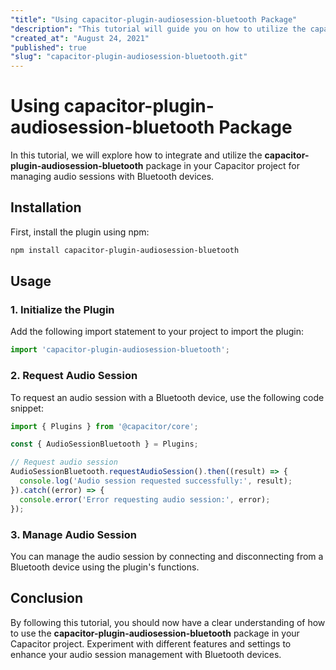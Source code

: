 ```yaml
---
"title": "Using capacitor-plugin-audiosession-bluetooth Package"
"description": "This tutorial will guide you on how to utilize the capacitor-plugin-audiosession-bluetooth package in your Capacitor project."
"created_at": "August 24, 2021"
"published": true
"slug": "capacitor-plugin-audiosession-bluetooth.git"
---
```


# Using capacitor-plugin-audiosession-bluetooth Package

In this tutorial, we will explore how to integrate and utilize the **capacitor-plugin-audiosession-bluetooth** package in your Capacitor project for managing audio sessions with Bluetooth devices.

## Installation

First, install the plugin using npm:

```bash
npm install capacitor-plugin-audiosession-bluetooth
```

## Usage

### 1. Initialize the Plugin

Add the following import statement to your project to import the plugin:

```typescript
import 'capacitor-plugin-audiosession-bluetooth';
```

### 2. Request Audio Session

To request an audio session with a Bluetooth device, use the following code snippet:

```typescript
import { Plugins } from '@capacitor/core';

const { AudioSessionBluetooth } = Plugins;

// Request audio session
AudioSessionBluetooth.requestAudioSession().then((result) => {
  console.log('Audio session requested successfully:', result);
}).catch((error) => {
  console.error('Error requesting audio session:', error);
});
```

### 3. Manage Audio Session

You can manage the audio session by connecting and disconnecting from a Bluetooth device using the plugin's functions.

## Conclusion

By following this tutorial, you should now have a clear understanding of how to use the **capacitor-plugin-audiosession-bluetooth** package in your Capacitor project. Experiment with different features and settings to enhance your audio session management with Bluetooth devices.
```
```